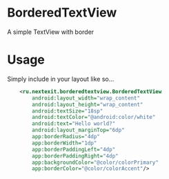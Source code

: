 # BorderedTextView
A simple TextView with border

# Usage
Simply include in your layout like so...

```xml
    <ru.nextexit.borderedtextview.BorderedTextView
        android:layout_width="wrap_content"
        android:layout_height="wrap_content"
        android:textSize="18sp"
        android:textColor="@android:color/white"
        android:text="Hello world?"
        android:layout_marginTop="6dp"
        app:borderRadius="4dp"
        app:borderWidth="1dp"
        app:borderPaddingLeft="4dp"
        app:borderPaddingRight="4dp"
        app:backgroundColor="@color/colorPrimary"
        app:borderColor="@color/colorAccent"/>
```
